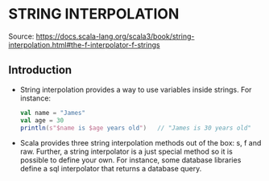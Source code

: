 # STRING INTERPOLATION

Source: https://docs.scala-lang.org/scala3/book/string-interpolation.html#the-f-interpolator-f-strings

## Introduction

- String interpolation provides a way to use variables inside strings. For instance:
  ```scala
  val name = "James"
  val age = 30
  println(s"$name is $age years old")   // "James is 30 years old"
  ```
- Scala provides three string interpolation methods out of the box: s, f and raw. Further, a string interpolator is a just special method so it is possible to define your own. For instance, some database libraries define a sql interpolator that returns a database query.
